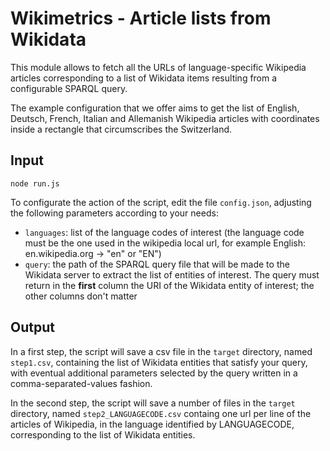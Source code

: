 Wikimetrics - Article lists from Wikidata
=========================================

This module allows to fetch all the URLs of language-specific Wikipedia articles corresponding to a list of Wikidata items resulting from a configurable SPARQL query.

The example configuration that we offer aims to get the list of English, Deutsch, French, Italian and Allemanish Wikipedia articles with coordinates inside a rectangle that circumscribes the Switzerland.

Input
-----
```
node run.js
```

To configurate the action of the script, edit the file `config.json`, adjusting the following parameters according to your needs:

* `languages`: list of the language codes of interest (the language code must be the one used in the wikipedia local url, for example English: en.wikipedia.org -> "en" or "EN")
* `query`: the path of the SPARQL query file that will be made to the Wikidata server to extract the list of entities of interest. The query must return in the **first** column the URI of the Wikidata entity of interest; the other columns don't matter

Output
------

In a first step, the script will save a csv file in the `target` directory, named `step1.csv`, containing the list of Wikidata entities that satisfy your query, with eventual additional parameters selected by the query written in a comma-separated-values fashion.

In the second step, the script will save a number of files in the `target` directory, named `step2_LANGUAGECODE.csv` containg one url per line of the articles of Wikipedia, in the language identified by LANGUAGECODE, corresponding to the list of Wikidata entities.

